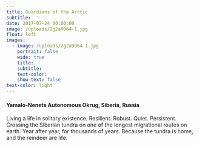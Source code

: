 ```yaml
---
title: Guardians of the Arctic
subtitle:
date: 2017-07-24 00:00:00
image: /uploads/2g2a9064-1.jpg
float: left
images:
  - image: /uploads/2g2a9064-1.jpg
    portrait: false
    wide: true
    title:
    subtitle:
    text-color:
    show-text: false
text-color: light
---
```


#### Yamalo-Nenets Autonomous Okrug, Siberia, Russia

Living a life in solitary existence. Resilient. Robust. Quiet. Persistent. Crossing the Siberian tundra on one of the longest migrational routes on earth. Year after year, for thousands of years. Because the tundra is home, and the reindeer are life.